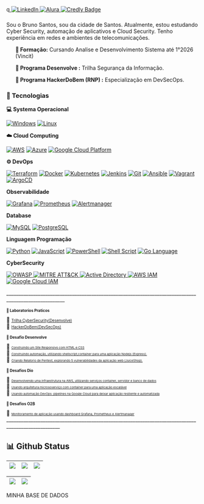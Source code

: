 q<a href="https://www.linkedin.com/in/brunosantos88/" target="_blank">
    <img src="https://img.shields.io/badge/LinkedIn-0077B5?style=flat-square&logo=linkedin&logoColor=white" alt="LinkedIn">
</a>
<a href="https://cursos.alura.com.br/user/ilovegamesrpg" target="_blank">
    <img src="https://img.shields.io/badge/Alura-52B6FF?style=flat-square&logo=alura&logoColor=white" alt="Alura">
</a>
<a href="https://www.credly.com/users/bruno-santos-ferreira-da-silva" target="_blank">
    <img src="https://img.shields.io/badge/Certificações-4285F4?style=flat-square" alt="Credly Badge">
</a>

    
<h3></h3>
Sou o Bruno Santos, sou da cidade de Santos. Atualmente, estou estudando Cyber Security, automação de aplicativos e Cloud Security. Tenho experiência em redes e ambientes de telecomunicações. </p>

<ul>
    <b> 🎯 Formação:</b> Cursando Analise e Desenvolvimento Sistema até 1°2026 (Vincit)</li> </p>
    <b> 🎯 Programa Desenvolve :</b> Trilha Segurança da Informação. </li>  </p>
    <b> 🎯 Programa HackerDoBem (RNP) :</b> Especialização em DevSecOps. </li>  </p>
</ul>

</p>

<p align="left">
<h3> 🔗 Tecnologias</h3>

<b> 💻 Systema Operacional </b> <br> </p>
<a href="https://www.microsoft.com/en-us/windows/" alt="Windows" target="_blank">
    <img alt="Windows" src="https://img.shields.io/badge/Windows-0078D6?style=flat&logo=windows&logoColor=white"></a>
<a href="https://www.linux.org/" alt="Linux" target="_blank">
    <img alt="Linux" src="https://img.shields.io/badge/Linux-FCC624?style=flat&logo=linux&logoColor=black"></a>
  </p>   

<b> ☁️ Cloud Computing </b> <br> </p>
<a href="https://aws.amazon.com" alt="AWS" target="_blank">
    <img alt="AWS" src="https://img.shields.io/badge/Amazon_AWS-FFD700?style=flat&logo=amazon-aws&logoColor=white"></a>
<a href="https://azure.microsoft.com" alt="Azure" target="_blank">
    <img alt="Azure" src="https://img.shields.io/badge/Microsoft_Azure-0089D6?style=flat&logo=microsoft-azure&logoColor=white"></a> 
<a href="https://cloud.google.com" alt="Google Cloud Platform" target="_blank">
    <img alt="Google Cloud Platform" src="https://img.shields.io/badge/Google_Cloud_Platform-4285F4?style=flat&logo=google-cloud&logoColor=white"></a> 
</p>
<b> ⚙️ DevOps </b>  </p>

<a href="https://www.terraform.io" alt="Terraform" target="_blank">
    <img alt="Terraform" src="https://img.shields.io/badge/Terraform-7647a7?style=flat&logo=terraform&logoColor=white"></a> 
<a href="https://www.docker.com" alt="Docker" target="_blank">
    <img alt="Docker" src="https://img.shields.io/badge/Docker-2496ED?style=flat&logo=docker&logoColor=white"></a>
<a href="https://kubernetes.io" alt="Kubernetes" target="_blank">
    <img alt="Kubernetes" src="https://img.shields.io/badge/Kubernetes-326CE5?style=flat&logo=kubernetes&logoColor=white"></a>  
<a href="https://www.jenkins.io" alt="Jenkins" target="_blank">
    <img alt="Jenkins" src="https://img.shields.io/badge/Jenkins-D24939?style=flat&logo=jenkins&logoColor=white"></a>
<a href="https://git-scm.com/" alt="Git" target="_blank">
    <img alt="Git" src="https://img.shields.io/badge/Git-F05032?style=flat&logo=git&logoColor=white"></a>
<a href="https://www.ansible.com" alt="Ansible" target="_blank">
   <img alt="Ansible" src="https://img.shields.io/badge/Ansible-EE0000?style=flat&logo=ansible&logoColor=white"></a>
<a href="https://www.vagrantup.com/" alt="Vagrant" target="_blank">
    <img alt="Vagrant" src="https://img.shields.io/badge/Vagrant-1563FF?style=flat&logo=vagrant&logoColor=white"></a>
<a href="https://argoproj.github.io/argo-cd/" alt="ArgoCD" target="_blank">
    <img alt="ArgoCD" src="https://img.shields.io/badge/ArgoCD-5898F1?style=flat&logo=argo-cd&logoColor=white"></a>
 </p>

<b> Observabilidade </b> </p>
<a href="https://grafana.com" alt="Grafana" target="_blank">
 <img alt="Grafana" src="https://img.shields.io/badge/Grafana-F46800?style=flat&logo=grafana&logoColor=white"></a>
<a href="https://prometheus.io" alt="Prometheus" target="_blank">
 <img alt="Prometheus" src="https://img.shields.io/badge/Prometheus-E6522C?style=flat&logo=prometheus&logoColor=white"></a>
<a href="https://prometheus.io" alt="Alertmanager" target="_blank">
<img alt="Alertmanager" src="https://img.shields.io/badge/Alertmanager-FFA500?style=flat&logo=prometheus&logoColor=white"></a> 
</p>
<b> Database</b> </p>
<a href="https://www.mysql.com" alt="MySQL" target="_blank">
<img alt="MySQL" src="https://img.shields.io/badge/MySQL-005C84?style=flat&logo=mysql&logoColor=white"></a>
<a href="https://www.postgresql.org" alt="PostgreSQL" target="_blank">
 <img alt="PostgreSQL" src="https://img.shields.io/badge/PostgreSQL-336791?style=flat&logo=postgresql&logoColor=white"></a> 
</a>
</p>
<b> Linguagem Programação</b> </p>
<a href="https://www.python.org" alt="Python" target="_blank">
    <img alt="Python" src="https://img.shields.io/badge/Python-3776AB?style=flat&logo=python&logoColor=white"></a>
<a href="https://developer.mozilla.org/pt-BR/docs/Web/JavaScript" alt="JavaScript" target="_blank">
    <img alt="JavaScript" src="https://img.shields.io/badge/JavaScript-F7DF1E?style=flat&logo=javascript&logoColor=black"></a> 
<a href="https://docs.microsoft.com/en-us/powershell/" alt="PowerShell" target="_blank">
    <img alt="PowerShell" src="https://img.shields.io/badge/PowerShell-5391FE?style=flat&logo=powershell&logoColor=white"></a>
<a href="https://en.wikipedia.org/wiki/Shell_script" alt="Shell Script" target="_blank">
    <img alt="Shell Script" src="https://img.shields.io/badge/Shell_Script-4EAA25?style=flat&logo=gnu-bash&logoColor=white"></a>
<a href="https://golang.org" target="_blank">
    <img alt="Go Language" src="https://img.shields.io/badge/Language-Go-00ADD8?style=flat&logo=go&logoColor=white">
</a>
 </p>
<b> CyberSecurity </b> </p>
<a href="https://owasp.org/" alt="OWASP" target="_blank">
    <img alt="OWASP" src="https://img.shields.io/badge/OWASP-0052CC?style=flat&logo=owasp&logoColor=white">
<a href="https://attack.mitre.org">
    <img src="https://img.shields.io/badge/MITRE%20ATT%26CK-001122?style=flat&logo=mitre-attack&logoColor=white" alt="MITRE ATT&CK">
<a href="https://learn.microsoft.com/pt-br/windows-server/identity/ad-ds/get-started/virtual-dc/active-directory-domain-services-overview" target="_blank">
    <img src="https://img.shields.io/badge/Active%20Directory-0052CC?style=flat&logo=microsoft-active-directory&logoColor=white" alt="Active Directory">
<a href="https://aws.amazon.com/iam/" target="_blank">
    <img src="https://img.shields.io/badge/AWS-IAM-yellow?style=flat&logo=amazon-aws&logoColor=white" alt="AWS IAM">
<a href="https://cloud.google.com/iam/" target="_blank">
    <img src="https://img.shields.io/badge/Google%20Cloud-IAM-blue?style=flat&logo=google-cloud&logoColor=white" alt="Google Cloud IAM">
</a>
</a>

 </p>
______________________________________________________________________________________________________

<h3 style="font-size: 10px;"> 🔗 Laboratorios Praticos </h3>
📕 <a href="https://github.com/BrunoSantos88/Desenvolve-Security.git/" style="font-size: 10px;">Trilha CyberSecurity(Desenvolve)</a><br>
📕 <a href="https://github.com/BrunoSantos88/Hacker_do_bem/tree/especializado/" style="font-size: 10px;">HackerDoBem(DevSecOps)</a><br>

<h3 style="font-size: 10px;"> 🔗 Desafio Desenvolve </h3>
🎯 <a href="https://github.com/BrunoSantos88/Desenvolve-Trilha-SI/tree/desafio/" style="font-size: 8px;"> Construindo um Site Responsivo com HTML e CSS </a><br>
🎯 <a href="https://github.com/BrunoSantos88/Desenvolve-Trilha-SI/tree/desafio2/" style="font-size: 8px;"> Construindo automação, utilizando shellscript,container para uma aplicação Nodejs (Express).</a><br>
🎯 <a href="https://github.com/BrunoSantos88/Desenvolve-Trilha-SI/tree/desafio3/" style="font-size: 8px;"> Criando Relatorio de Pentest, explorando 5 vulnerabilidades da aplicação web (JuiceShop). </a><br>

<h3 style="font-size: 10px;"> 🔗 Desafios Dio </h3>
🎯 <a href="https://github.com/BrunoSantos88/bootcamp-linux-dio/" style="font-size: 8px;">Desenvolvendo uma infraestrutura na AWS, utilizando serviços container, servidor e banco de dados</a><br>
🎯 <a href="https://github.com/BrunoSantos88/GoogleCloud-Desafio-Dio-Experience/tree/main/desafio-kubernetes/" style="font-size: 8px;">Usando arquitetura micrososerviço com container para uma aplicação escalável</a><br>
🎯 <a href="https://github.com/BrunoSantos88/GoogleCloud-Desafio-Dio-Experience/" style="font-size: 8px;">Usando automação DevOps: pipelines na Google Cloud para deixar aplicação resiliente e automatizada</a>

<h3 style="font-size: 10px;"> 🔗 Desafios O2B </h3>
🎯 <a href="https://github.com/BrunoSantos88/desafio_o11y_bruno.git/" style="font-size: 8px;">Monitoramento de aplicação usando dashboard Grafana, Prometheus e Alertmanager</a><br>


</li>
 ____________________________________________________________________________________________________

 

## 📊 Github Status
| ![](http://github-profile-summary-cards.vercel.app/api/cards/stats?username=BrunoSantos88&theme=blueberry) | ![](http://github-profile-summary-cards.vercel.app/api/cards/repos-per-language?username=BrunoSantos88&theme=blueberry) | ![](http://github-profile-summary-cards.vercel.app/api/cards/most-commit-language?username=BrunoSantos88&theme=blueberry) |
| :-: | :-: | :-: |

|![](http://github-profile-summary-cards.vercel.app/api/cards/productive-time?username=BrunoSantos88&theme=blueberry&utcOffset=8) |![](http://github-profile-summary-cards.vercel.app/api/cards/profile-details?username=BrunoSantos88&theme=blueberry)| 
| :-: | :-: |

MINHA BASE DE DADOS
